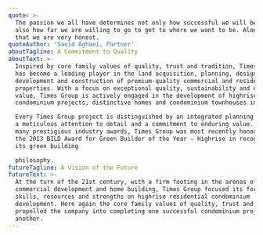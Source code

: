 ```yaml
---
quote: >-
  The passion we all have determines not only how successful we will be, but
  also how far we are willing to go to get to where we want to be. Along with
  that we are very honest.
quoteAuthor: 'Saeid Aghaei, Partner'
aboutTagline: A Commitment to Quality
aboutText: >-
  Inspired by core family values of quality, trust and tradition, Times Group
  has become a leading player in the land acquisition, planning, design,
  development and construction of premium-quality commercial and residential
  properties. With a focus on exceptional quality, sustainability and enduring
  value, Times Group is actively engaged in the development of highrise
  condominium projects, distinctive homes and condominium townhouses in the GTA.

  Every Times Group project is distinguished by an integrated planning process,
  a meticulous attention to detail and a commitment to enduring value. Winner of
  many prestigious industry awards, Times Group was most recently honoured with
  the 2013 BILD Award for Green Builder of the Year – Highrise in recognition of
  its green building 

  philosophy.
futureTagline: A Vision of the Future
futureText: >-
  At the turn of the 21st century, with a firm footing in the arenas of
  commercial development and home building, Times Group focused its formidable
  skills, resources and strengths on highrise residential condominium
  development. Here again the core family values of quality, trust and tradition
  propelled the company into completing one successful condominium project after
  another.
---
```


